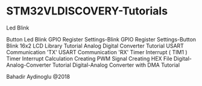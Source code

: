 # STM32VLDISCOVERY-Tutorials 

Led Blink

Button Led Blink
GPIO Register Settings-Blink
GPIO Register Settings-Button Blink
16x2 LCD Library Tutorial
Analog Digital Converter Tutorial
USART Communication 'TX'
USART Communication 'RX'
Timer Interrupt ( TIM1 )
Timer Interrupt Calculation
Creating PWM Signal
Creating HEX File
Digital-Analog-Converter Tutorial
Digital-Analog Converter with DMA Tutorial


Bahadir Aydinoglu
@2018
